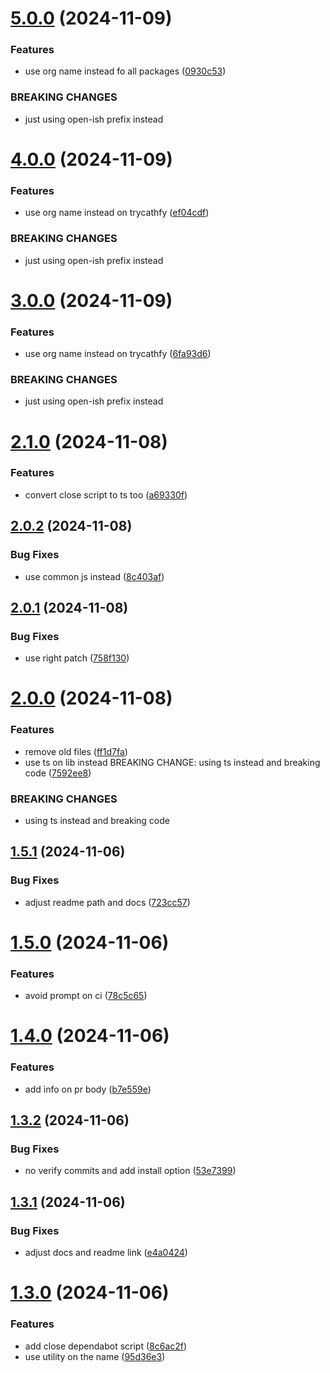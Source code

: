 # [5.0.0](https://github.com/open-ish/utility/compare/dependabot-pr-manager-v4.0.0...dependabot-pr-manager-v5.0.0) (2024-11-09)


### Features

* use org name instead fo all packages ([0930c53](https://github.com/open-ish/utility/commit/0930c53611a8e505835db83d24a85936b7480862))


### BREAKING CHANGES

* just using open-ish prefix instead

# [4.0.0](https://github.com/open-ish/utility/compare/dependabot-pr-manager-v3.0.0...dependabot-pr-manager-v4.0.0) (2024-11-09)


### Features

* use org name instead on trycathfy ([ef04cdf](https://github.com/open-ish/utility/commit/ef04cdf60620ff5881ae49b85450238bce51ff03))


### BREAKING CHANGES

* just using open-ish prefix instead

# [3.0.0](https://github.com/open-ish/utility/compare/dependabot-pr-manager-v2.1.0...dependabot-pr-manager-v3.0.0) (2024-11-09)


### Features

* use org name instead on trycathfy ([6fa93d6](https://github.com/open-ish/utility/commit/6fa93d6e939c19c78e627edc504b8bb0ff2d37df))


### BREAKING CHANGES

* just using open-ish prefix instead

# [2.1.0](https://github.com/open-ish/utility/compare/dependabot-pr-manager-v2.0.2...dependabot-pr-manager-v2.1.0) (2024-11-08)


### Features

* convert close script to ts too ([a69330f](https://github.com/open-ish/utility/commit/a69330fd813c22ab1660a9217e678e08d15f0678))

## [2.0.2](https://github.com/open-ish/utility/compare/dependabot-pr-manager-v2.0.1...dependabot-pr-manager-v2.0.2) (2024-11-08)


### Bug Fixes

* use common js instead ([8c403af](https://github.com/open-ish/utility/commit/8c403af856a9e51d34f109d29bc58a37718fda83))

## [2.0.1](https://github.com/open-ish/utility/compare/dependabot-pr-manager-v2.0.0...dependabot-pr-manager-v2.0.1) (2024-11-08)


### Bug Fixes

* use right patch ([758f130](https://github.com/open-ish/utility/commit/758f130cfe3b4882692cfe1e84267784a66b9140))

# [2.0.0](https://github.com/open-ish/utility/compare/dependabot-pr-manager-v1.5.1...dependabot-pr-manager-v2.0.0) (2024-11-08)


### Features

* remove old files ([ff1d7fa](https://github.com/open-ish/utility/commit/ff1d7fa49864d961f9cee347bd51b17c380150ba))
* use ts on lib instead BREAKING CHANGE: using ts instead and breaking code ([7592ee8](https://github.com/open-ish/utility/commit/7592ee8b3b41dd28ca49676ef8f90b1062be2121))


### BREAKING CHANGES

* using ts instead and breaking code

## [1.5.1](https://github.com/open-ish/utility/compare/dependabot-pr-manager-v1.5.0...dependabot-pr-manager-v1.5.1) (2024-11-06)


### Bug Fixes

* adjust readme path and docs ([723cc57](https://github.com/open-ish/utility/commit/723cc5739484324505841818a65f0f3867e4d8b1))

# [1.5.0](https://github.com/open-ish/utility/compare/dependabot-pr-manager-v1.4.0...dependabot-pr-manager-v1.5.0) (2024-11-06)


### Features

* avoid prompt on ci ([78c5c65](https://github.com/open-ish/utility/commit/78c5c65eea3ea59d5248bfbbbc3e920e1c3f8321))

# [1.4.0](https://github.com/open-ish/utility/compare/dependabot-pr-manager-v1.3.2...dependabot-pr-manager-v1.4.0) (2024-11-06)


### Features

* add info on pr body ([b7e559e](https://github.com/open-ish/utility/commit/b7e559ec9d7d76383280290046b9c5d952152312))

## [1.3.2](https://github.com/open-ish/utility/compare/dependabot-pr-manager-v1.3.1...dependabot-pr-manager-v1.3.2) (2024-11-06)


### Bug Fixes

* no verify commits and add install option ([53e7399](https://github.com/open-ish/utility/commit/53e7399a1b58770238d706e98f9456c6fd73938b))

## [1.3.1](https://github.com/open-ish/utility/compare/dependabot-pr-manager-v1.3.0...dependabot-pr-manager-v1.3.1) (2024-11-06)


### Bug Fixes

* adjust docs and readme link ([e4a0424](https://github.com/open-ish/utility/commit/e4a0424f83c694ccea07f30ee9c0d9c61a8cf871))

# [1.3.0](https://github.com/open-ish/utility/compare/dependabot-pr-manager-v1.2.0...dependabot-pr-manager-v1.3.0) (2024-11-06)


### Features

* add close dependabot script ([8c6ac2f](https://github.com/open-ish/utility/commit/8c6ac2f34dc783f8700da2b905fbd4d63220577b))
* use utility on the name ([95d36e3](https://github.com/open-ish/utility/commit/95d36e3ff38164ce7cdfb45b35a525116c37f96f))
